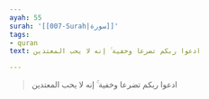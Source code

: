 ```yaml
---
ayah: 55
surah: '[[007-Surah|سورة]]'
tags:
- quran
text: ادعوا ربكم تضرعا وخفية ۚ إنه لا يحب المعتدين

---
```

> ادعوا ربكم تضرعا وخفية ۚ إنه لا يحب المعتدين
